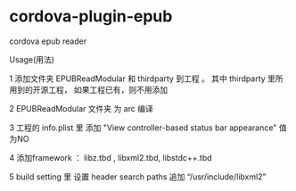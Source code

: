 # cordova-plugin-epub
cordova epub reader

Usage(用法)

1 添加文件夹 EPUBReadModular 和 thirdparty 到工程 。 其中 thirdparty 里所用到的开源工程， 如果工程已有，则不用添加

2 EPUBReadModular 文件夹 为 arc 编译

3 工程的 info.plist 里 添加 "View controller-based status bar appearance" 值为NO

4 添加framework ： libz.tbd , libxml2.tbd, libstdc++.tbd

5 build setting 里 设置 header search paths 追加 “/usr/include/libxml2”
